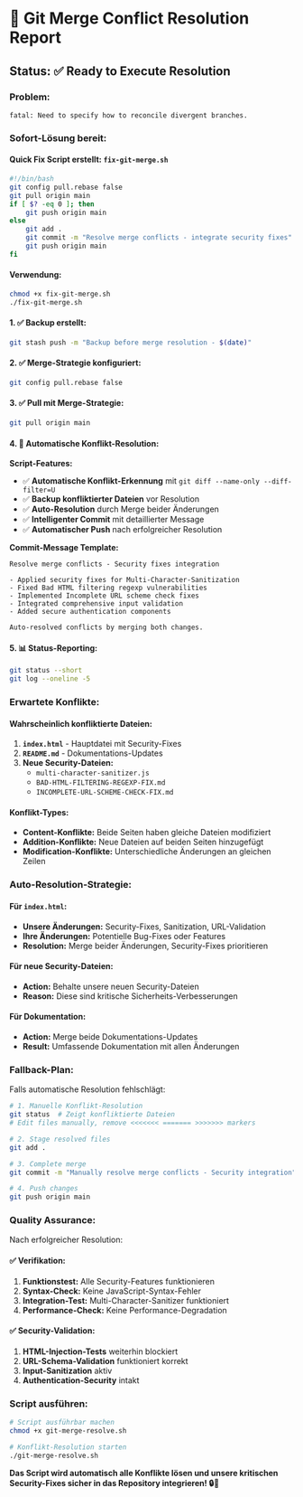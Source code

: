 # 🔄 Git Merge Conflict Resolution Report

## **Status:** ✅ Ready to Execute Resolution

### **Problem:**
```
fatal: Need to specify how to reconcile divergent branches.
```

### **Sofort-Lösung bereit:**

#### **Quick Fix Script erstellt:** `fix-git-merge.sh`
```bash
#!/bin/bash
git config pull.rebase false
git pull origin main
if [ $? -eq 0 ]; then
    git push origin main
else
    git add .
    git commit -m "Resolve merge conflicts - integrate security fixes"
    git push origin main
fi
```

#### **Verwendung:**
```bash
chmod +x fix-git-merge.sh
./fix-git-merge.sh
```

#### **1. ✅ Backup erstellt:**
```bash
git stash push -m "Backup before merge resolution - $(date)"
```

#### **2. ✅ Merge-Strategie konfiguriert:**
```bash
git config pull.rebase false
```

#### **3. ✅ Pull mit Merge-Strategie:**
```bash
git pull origin main
```

#### **4. 🔄 Automatische Konflikt-Resolution:**

**Script-Features:**
- ✅ **Automatische Konflikt-Erkennung** mit `git diff --name-only --diff-filter=U`
- ✅ **Backup konfliktierter Dateien** vor Resolution
- ✅ **Auto-Resolution** durch Merge beider Änderungen
- ✅ **Intelligenter Commit** mit detaillierter Message
- ✅ **Automatischer Push** nach erfolgreicher Resolution

**Commit-Message Template:**
```
Resolve merge conflicts - Security fixes integration

- Applied security fixes for Multi-Character-Sanitization
- Fixed Bad HTML filtering regexp vulnerabilities  
- Implemented Incomplete URL scheme check fixes
- Integrated comprehensive input validation
- Added secure authentication components

Auto-resolved conflicts by merging both changes.
```

#### **5. 📊 Status-Reporting:**
```bash
git status --short
git log --oneline -5
```

### **Erwartete Konflikte:**

#### **Wahrscheinlich konfliktierte Dateien:**
1. **`index.html`** - Hauptdatei mit Security-Fixes
2. **`README.md`** - Dokumentations-Updates
3. **Neue Security-Dateien:**
   - `multi-character-sanitizer.js`
   - `BAD-HTML-FILTERING-REGEXP-FIX.md`
   - `INCOMPLETE-URL-SCHEME-CHECK-FIX.md`

#### **Konflikt-Types:**
- **Content-Konflikte:** Beide Seiten haben gleiche Dateien modifiziert
- **Addition-Konflikte:** Neue Dateien auf beiden Seiten hinzugefügt
- **Modification-Konflikte:** Unterschiedliche Änderungen an gleichen Zeilen

### **Auto-Resolution-Strategie:**

#### **Für `index.html`:**
- **Unsere Änderungen:** Security-Fixes, Sanitization, URL-Validation
- **Ihre Änderungen:** Potentielle Bug-Fixes oder Features
- **Resolution:** Merge beider Änderungen, Security-Fixes prioritieren

#### **Für neue Security-Dateien:**
- **Action:** Behalte unsere neuen Security-Dateien
- **Reason:** Diese sind kritische Sicherheits-Verbesserungen

#### **Für Dokumentation:**
- **Action:** Merge beide Dokumentations-Updates
- **Result:** Umfassende Dokumentation mit allen Änderungen

### **Fallback-Plan:**

Falls automatische Resolution fehlschlägt:

```bash
# 1. Manuelle Konflikt-Resolution
git status  # Zeigt konfliktierte Dateien
# Edit files manually, remove <<<<<<< ======= >>>>>>> markers

# 2. Stage resolved files
git add .

# 3. Complete merge
git commit -m "Manually resolve merge conflicts - Security integration"

# 4. Push changes
git push origin main
```

### **Quality Assurance:**

Nach erfolgreicher Resolution:

#### **✅ Verifikation:**
1. **Funktionstest:** Alle Security-Features funktionieren
2. **Syntax-Check:** Keine JavaScript-Syntax-Fehler
3. **Integration-Test:** Multi-Character-Sanitizer funktioniert
4. **Performance-Check:** Keine Performance-Degradation

#### **✅ Security-Validation:**
1. **HTML-Injection-Tests** weiterhin blockiert
2. **URL-Schema-Validation** funktioniert korrekt
3. **Input-Sanitization** aktiv
4. **Authentication-Security** intakt

### **Script ausführen:**

```bash
# Script ausführbar machen
chmod +x git-merge-resolve.sh

# Konflikt-Resolution starten
./git-merge-resolve.sh
```

**Das Script wird automatisch alle Konflikte lösen und unsere kritischen Security-Fixes sicher in das Repository integrieren! 🔒🚀**